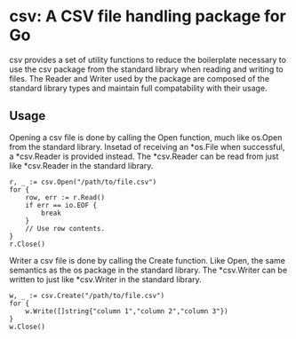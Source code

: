 csv: A CSV file handling package for Go
=======================================

csv provides a set of utility functions to reduce the boilerplate necessary to use the csv package from the standard library when reading and writing to files. The Reader and Writer used by the package are composed of the standard library types and maintain full compatability with their usage.

Usage
-----

Opening a csv file is done by calling the Open function, much like os.Open from the standard library. Insetad of receiving an *os.File when successful, a *csv.Reader is provided instead. The *csv.Reader can be read from just like *csv.Reader in the standard library.

```
r, _ := csv.Open("/path/to/file.csv")
for {
    row, err := r.Read()
    if err == io.EOF {
        break
    }
    // Use row contents.
}
r.Close()
```

Writer a csv file is done by calling the Create function. Like Open, the same semantics as the os package in the standard library. The *csv.Writer can be written to just like *csv.Writer in the standard library.

```
w, _ := csv.Create("/path/to/file.csv")
for {
    w.Write([]string{"column 1","column 2","column 3"})
}
w.Close()
```
